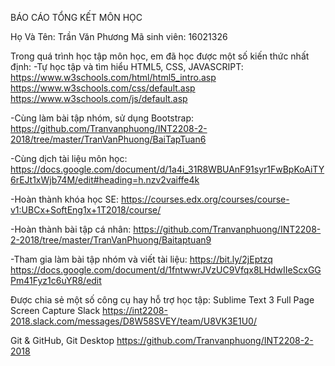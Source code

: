 BÁO CÁO TỔNG KẾT MÔN HỌC

Họ Và Tên: Trần  Văn Phương
Mã sinh viên: 16021326

Trong quá trình học tập môn học, em đã học được một số kiến thức nhất định:
  -Tự học tập và tìm hiểu HTML5, CSS, JAVASCRIPT:
		https://www.w3schools.com/html/html5_intro.asp
		https://www.w3schools.com/css/default.asp
    https://www.w3schools.com/js/default.asp

  -Cùng làm bài tập nhóm, sử dụng Bootstrap:
		https://github.com/Tranvanphuong/INT2208-2-2018/tree/master/TranVanPhuong/BaiTapTuan6

  -Cùng dịch tài liệu môn học:
  https://docs.google.com/document/d/1a4i_31R8WBUAnF91syr1FwBpKoAiTY6rEJt1xWjb74M/edit#heading=h.nzv2vaiffe4k

  -Hoàn thành khóa học SE:
		https://courses.edx.org/courses/course-v1:UBCx+SoftEng1x+1T2018/course/

  -Hoàn thành bài tập cá nhân:
		https://github.com/Tranvanphuong/INT2208-2-2018/tree/master/TranVanPhuong/Baitaptuan9

  -Tham gia làm bài tập nhóm và viết tài liệu:
	 https://bit.ly/2jEptzq
  https://docs.google.com/document/d/1fntwwrJVzUC9Vfqx8LHdwIIeScxGGPm41Fyz1c6uYR8/edit

Được chia sẻ một số công cụ hay hỗ trợ học tập:
Sublime Text 3
Full Page Screen Capture
Slack
https://int2208-2018.slack.com/messages/D8W58SVEY/team/U8VK3E1U0/

Git & GitHub, Git Desktop
	https://github.com/Tranvanphuong/INT2208-2-2018


